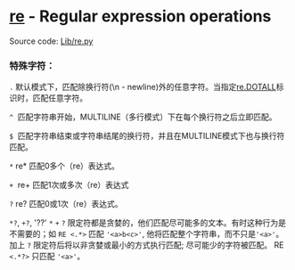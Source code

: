# [re](https://docs.python.org/3/library/re.html) - Regular expression operations

Source code: [Lib/re.py](https://github.com/python/cpython/tree/3.6/Lib/re.py)


### 特殊字符：
 `.`  默认模式下，匹配除换行符(\n - newline)外的任意字符。当指定[re.DOTALL](https://docs.python.org/3/library/re.html#re.DOTALL)标识时，匹配任意字符。
 
 `^`  匹配字符串开始，MULTILINE（多行模式）下在每个换行符之后立即匹配。
 
 `$`  匹配字符串结束或字符串结尾的换行符，并且在MULTILINE模式下也与换行符匹配。
 
 `*`  re* 匹配0多个（re）表达式。
 
 `+`  re+ 匹配1次或多次（re）表达式
 
 `?`  re? 匹配0或1次（re）表达式。
 
 `*?`, `+?`, '??'
 `*` `+` `?` 限定符都是贪婪的，他们匹配尽可能多的文本。有时这种行为是不需要的；如 `RE <.*>` 匹配 `'<a>b<c>'`, 他将匹配整个字符串，而不只是`'<a>'`。加上 `?` 限定符后将以非贪婪或最小的方式执行匹配; 尽可能少的字符被匹配。 RE `<.*?>` 只匹配 `'<a>'`。
